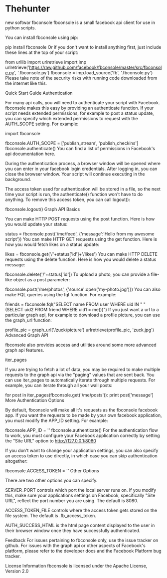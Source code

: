 Thehunter
=========

new softwar
fbconsole
fbconsole is a small facebook api client for use in python scripts.

You can install fbconsole using pip:

pip install fbconsole
Or if you don't want to install anything first, just include these lines at the top of your script:

from urllib import urlretrieve
import imp
urlretrieve('https://raw.github.com/facebook/fbconsole/master/src/fbconsole.py',
            '.fbconsole.py')
fbconsole = imp.load_source('fb', '.fbconsole.py')
Please take note of the security risks with running code downloaded from the internet like this.

Quick Start Guide
Authentication

For many api calls, you will need to authenticate your script with Facebook. fbconsole makes this easy by providing an authenticate function. If your script needs extended permissions, for example to post a status update, you can specify which extended permissions to request with the AUTH_SCOPE setting. For example:

import fbconsole

fbconsole.AUTH_SCOPE = ['publish_stream', 'publish_checkins']
fbconsole.authenticate()
You can find a list of permissions in Facebook's api documentation here.

During the authentication process, a browser window will be opened where you can enter in your facebook login credentials. After logging in, you can close the browser window. Your script will continue executing in the background.

The access token used for authentication will be stored in a file, so the next time your script is run, the authenticate() function won't have to do anything. To remove this access token, you can call logout():

fbconsole.logout()
Graph API Basics

You can make HTTP POST requests using the post function. Here is how you would update your status:

status = fbconsole.post('/me/feed', {'message':'Hello from my awesome script'})
You can make HTTP GET requests using the get function. Here is how you would fetch likes on a status update:

likes = fbconsole.get('/'+status['id']+'/likes')
You can make HTTP DELETE requests using the delete function. Here is how you would delete a status message:

fbconsole.delete('/'+status['id'])
To upload a photo, you can provide a file-like object as a post parameter:

fbconsole.post('/me/photos', {'source':open('my-photo.jpg')})
You can also make FQL queries using the fql function. For example:

friends = fbconsole.fql("SELECT name FROM user WHERE uid IN "
                        "(SELECT uid2 FROM friend WHERE uid1 = me())")
If you just want a url to a particular graph api, for example to download a profile picture, you can use the graph_url function:

profile_pic = graph_url('/zuck/picture')
urlretrieve(profile_pic, 'zuck.jpg')
Advanced Graph API

fbconsole also provides access and utilities around some more advanced graph api features.

iter_pages

If you are trying to fetch a lot of data, you may be required to make multiple requests to the graph api via the "paging" values that are sent back. You can use iter_pages to automatically iterate through multiple requests. For example, you can iterate through all your wall posts:

for post in iter_pages(fbconsole.get('/me/posts')):
    print post['message']
More Authentication Options

By default, fbconsole will make all it's requests as the fbconsole facebook app. If you want the requests to be made by your own facebook application, you must modify the APP_ID setting. For example:

fbconsole.APP_ID = '<your-app-id>'
fbconsole.authenticate()
For the authentication flow to work, you must configure your Facebook application correctly by setting the "Site URL" option to http://127.0.0.1:8080

If you don't want to change your application settings, you can also specify an access token to use directly, in which case you can skip authentication altogether:

fbconsole.ACCESS_TOKEN = '<your-access-token>'
Other Options

There are two other options you can specify.

SERVER_PORT controls which port the local server runs on. If you modify this, make sure your applications settings on Facebook, specifically "Site URL", reflect the port number you are using. The default is 8080.

ACCESS_TOKEN_FILE controls where the access token gets stored on the file system. The default is .fb_access_token.

AUTH_SUCCESS_HTML is the html page content displayed to the user in their browser window once they have successfully authenticated.

Feedback
For issues pertaining to fbconsole only, use the issue tracker on github. For issues with the graph api or other aspects of Facebook's platform, please refer to the developer docs and the Facebook Platform bug tracker.

License Information
fbconsole is licensed under the Apache License, Version 2.0
